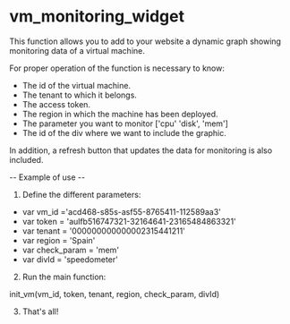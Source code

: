 vm_monitoring_widget
====================

This function allows you to add to your website a dynamic graph showing monitoring data of a virtual machine.

For proper operation of the function is necessary to know:
- The id of the virtual machine.
- The tenant to which it belongs.
- The access token.
- The region in which the machine has been deployed.
- The parameter you want to monitor ['cpu' 'disk', 'mem']
- The id of the div where we want to include the graphic.

In addition, a refresh button that updates the data for monitoring is also included.

-- Example of use --

1. Define the different parameters:

- var vm_id ='acd468-s85s-asf55-8765411-112589aa3'
- var token = 'aulfb516747321-32164641-23165484863321'
- var tenant = '000000000000002315441211'
- var region = 'Spain'
- var check_param = 'mem'
- var divId = 'speedometer'

2. Run the main function:

init_vm(vm_id, token, tenant, region, check_param, divId)

3. That's all!